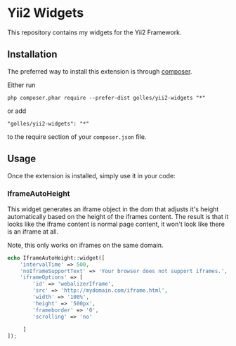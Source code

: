 Yii2 Widgets
==================================
This repository contains my widgets for the Yii2 Framework. 

Installation
------------

The preferred way to install this extension is through [composer](http://getcomposer.org/download/).

Either run

```
php composer.phar require --prefer-dist golles/yii2-widgets "*"
```

or add

```
"golles/yii2-widgets": "*"
```

to the require section of your `composer.json` file.

Usage
-----

Once the extension is installed, simply use it in your code:

### IframeAutoHeight ###
This widget generates an iframe object in the dom that adjusts it's height automatically based on the height of the iframes content. The result is that it looks like the iframe content is normal page content, it won't look like there is an iframe at all.

Note, this only works on iframes on the same domain.
```php
echo IframeAutoHeight::widget([
    'intervalTime' => 500,
    'noIframeSupportText' => 'Your browser does not support iframes.',
    'iframeOptions' => [
        'id' => 'webalizerIframe',
        'src' => 'http://mydomain.com/iframe.html',
        'width' => '100%',
        'height' => '500px',
        'frameborder' => '0',
        'scrolling' => 'no'
                       
     ]
]);
```
